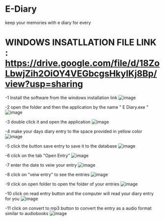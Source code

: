 # E-Diary
keep your memories with e diary for every

# WINDOWS INSATLLATION FILE LINK : https://drive.google.com/file/d/18ZoLbwjZih2OiOY4VEGbcgsHkyIKj8Bp/view?usp=sharing

-1 Install the software from the windows installation link 
![image](https://user-images.githubusercontent.com/67222042/94341487-5681be00-0027-11eb-9e74-40948021f6fb.png)

-2 open the folder and then the application by the name " E Diary.exe " 
![image](https://user-images.githubusercontent.com/67222042/94341518-92b51e80-0027-11eb-8e1b-fdc7a48fde8f.png)

-3 double click it and open the application 
![image](https://user-images.githubusercontent.com/67222042/94341537-bb3d1880-0027-11eb-886e-4244deb44281.png)

-4 make your days diary entry to the space provided in yellow color
![image](https://user-images.githubusercontent.com/67222042/94341557-ddcf3180-0027-11eb-903f-ee650991a092.png)

-5 click the button save entry to save it to the database
![image](https://user-images.githubusercontent.com/67222042/94341565-048d6800-0028-11eb-9919-3e05834431e5.png)

-6 click on the tab "Open Entry" 
![image](https://user-images.githubusercontent.com/67222042/94341587-37cff700-0028-11eb-82cb-9e9901491852.png)

-7 enter the date to veiw your entry
![image](https://user-images.githubusercontent.com/67222042/94341631-94331680-0028-11eb-824f-0b68cbe33f18.png)

-8 click on "veiw entry" to see the entries
![image](https://user-images.githubusercontent.com/67222042/94341683-f12ecc80-0028-11eb-9061-e7b3135a866e.png)

-9 click on open folder to open the folder of your entries
![image](https://user-images.githubusercontent.com/67222042/94341919-115f8b00-002b-11eb-813e-bfc6357f7f01.png)

-10 click on read entry button and the computer will read your diary entry for you 
![image](https://user-images.githubusercontent.com/67222042/94341936-2e945980-002b-11eb-84c6-bdc165393147.png)

-11 click on convert to mp3 button to convert the entry as a audio format similar to audiobooks
![image](https://user-images.githubusercontent.com/67222042/94341954-5b487100-002b-11eb-8e14-00c1acf4cb7c.png)

